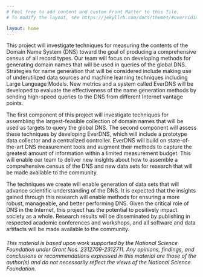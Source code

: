 ```yaml
---
# Feel free to add content and custom Front Matter to this file.
# To modify the layout, see https://jekyllrb.com/docs/themes/#overriding-theme-defaults

layout: home
---
```


This project will investigate techniques for measuring the contents of the Domain Name System (DNS) toward the goal of producing a comprehensive census of all record types. Our team will focus on developing methods for generating domain names that will be used in queries of the global DNS. Strategies for name generation that will be considered include making use of underutilized data sources and machine learning techniques including Large Language Models. New metrics and a system called EverDNS will be developed to evaluate the effectiveness of the name generation methods by sending high-speed queries to the DNS from different Internet vantage points. 

The first component of this project will investigate techniques for assembling the largest-feasible collection of domain names that will be used as targets to query the global DNS. The second component will assess these techniques by developing EverDNS, which will include a prototype data collector and a centralized controller. EverDNS will build on state-of-the-art DNS measurement tools and augment their methods to capture the greatest amount of information within a limited measurement budget. This will enable our team to deliver new insights about how to assemble a comprehensive census of the DNS and new data sets for research that will be made available to the community. 

The techniques we create will enable generation of data sets that will advance scientific understanding of the DNS. It is expected that the insights gained through this research will enable methods for ensuring a more robust, manageable, and better performing DNS. Given the critical role of DNS in the Internet, this project has the potential to positively impact society as a whole. Research results will be disseminated by publishing in respected academic conferences and workshops, and all software and data artifacts will be made available to the community. 

<h6>
This material is based upon work supported by the National Science Foundation under Grant Nos. 2312709-2312711. Any opinions, findings, and conclusions or recommendations expressed in this material are those of the author(s) and do not necessarily reflect the views of the National Science Foundation.
</h6>
